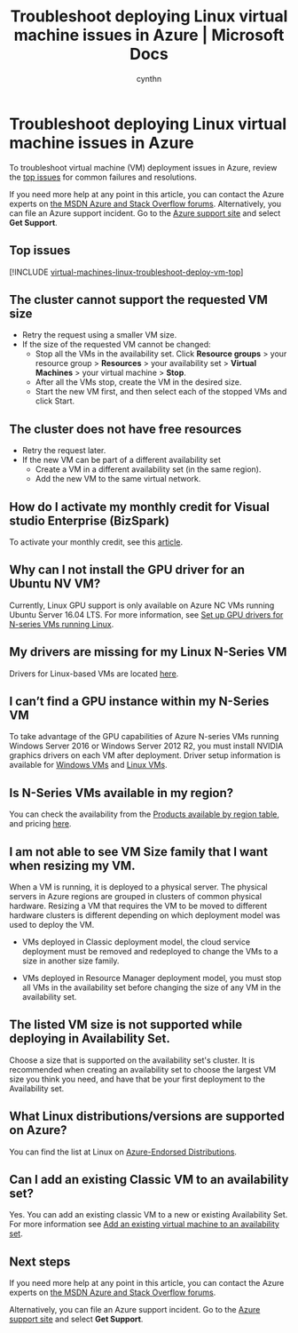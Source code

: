 ﻿---
title: Troubleshoot deploying Linux virtual machine issues in Azure | Microsoft Docs
description: Troubleshoot deploying Linux virtual machine issues in Azurethe Resource Manager deployment model.
services: virtual-machines-windows
documentationcenter: ''
author: cynthn
manager: jeconnoc
editor: ''
tags: azure-resource-manager

ms.assetid: 4e383427-4aff-4bf3-a0f4-dbff5c6f0c81
ms.service: virtual-machines-windows
ms.workload: infrastructure-services
ms.tgt_pltfrm: na
ms.devlang: na
ms.topic: article
ms.date: 11/03/2017
ms.author: genli

---
# Troubleshoot deploying Linux virtual machine issues in Azure

To troubleshoot virtual machine (VM) deployment issues in Azure, review the [top issues](#top-issues) for common failures and resolutions.

If you need more help at any point in this article, you can contact the Azure experts on [the MSDN Azure and Stack Overflow forums](https://azure.microsoft.com/support/forums/). Alternatively, you can file an Azure support incident. Go to the [Azure support site](https://azure.microsoft.com/support/options/) and select **Get Support**.

## Top issues
[!INCLUDE [virtual-machines-linux-troubleshoot-deploy-vm-top](../../../includes/virtual-machines-linux-troubleshoot-deploy-vm-top.md)]

## The cluster cannot support the requested VM size
<properties
supportTopicIds="123456789"
resourceTags="windows"
productPesIds="1234, 5678"
/>
- Retry the request using a smaller VM size.
- If the size of the requested VM cannot be changed:
    - Stop all the VMs in the availability set. Click **Resource groups** > your resource group > **Resources** > your availability set > **Virtual Machines** > your virtual machine > **Stop**.
    - After all the VMs stop, create the VM in the desired size.
    - Start the new VM first, and then select each of the stopped VMs and click Start.


## The cluster does not have free resources
<properties
supportTopicIds="123456789"
resourceTags="windows"
productPesIds="1234, 5678"
/>
- Retry the request later.
- If the new VM can be part of a different availability set
    - Create a VM in a different availability set (in the same region).
    - Add the new VM to the same virtual network.

## How do I activate my monthly credit for Visual studio Enterprise (BizSpark)

To activate your monthly  credit, see this [article](https://azure.microsoft.com/offers/ms-azr-0064p/).

## Why can I not install the GPU driver for an Ubuntu NV VM?

Currently, Linux GPU support is only available on Azure NC VMs running Ubuntu Server 16.04 LTS. For more information, see [Set up GPU drivers for N-series VMs running Linux](n-series-driver-setup.md).

## My drivers are missing for my Linux N-Series VM

Drivers for Linux-based VMs are located [here](n-series-driver-setup.md). 

## I can’t find a GPU instance within my N-Series VM

To take advantage of the GPU capabilities of Azure N-series VMs running Windows Server 2016 or Windows Server 2012 R2, you must install NVIDIA graphics drivers on each VM after deployment. Driver setup information is available for [Windows VMs](../windows/n-series-driver-setup.md) and [Linux VMs](n-series-driver-setup.md).

## Is N-Series VMs available in my region?

You can check the availability from the [Products available by region table](https://azure.microsoft.com/regions/services), and pricing [here](https://azure.microsoft.com/pricing/details/virtual-machines/series/#n-series).

## I am not able to see VM Size family that I want when resizing my VM.

When a VM is running, it is deployed to a physical server. The physical servers in Azure regions are grouped in clusters of common physical hardware. Resizing a VM that requires the VM to be moved to different hardware clusters is different depending on which deployment model was used to deploy the VM.

- VMs deployed in Classic deployment model, the cloud service deployment must be removed and redeployed to change the VMs to a size in another size family.

- VMs deployed in Resource Manager deployment model, you must stop all VMs in the availability set before changing the size of any VM in the availability set.

## The listed VM size is not supported while deploying in Availability Set.

Choose a size that is supported on the availability set's cluster. It is recommended when creating an availability set to choose the largest VM size you think you need, and have that be your first deployment to the Availability set.

## What Linux distributions/versions are supported on Azure?

You can find the list at Linux on [Azure-Endorsed Distributions](endorsed-distros.md).

## Can I add an existing Classic VM to an availability set?

Yes. You can add an existing classic VM to a new or existing Availability Set. For more information see [Add an existing virtual machine to an availability set](../windows/classic/configure-availability-classic.md#addmachine).


## Next steps
If you need more help at any point in this article, you can contact the Azure experts on [the MSDN Azure and Stack Overflow forums](https://azure.microsoft.com/support/forums/).

Alternatively, you can file an Azure support incident. Go to the [Azure support site](https://azure.microsoft.com/support/options/) and select **Get Support**.

